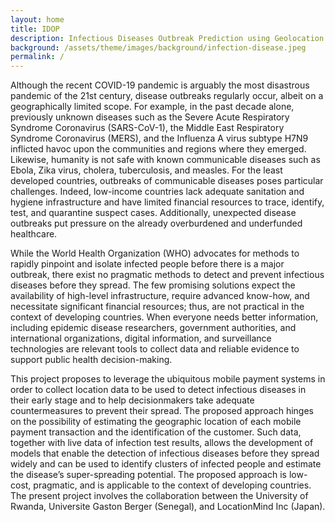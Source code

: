 ```yaml
---
layout: home
title: IDOP
description: Infectious Diseases Outbreak Prediction using Geolocation Data with Machine Learning
background: /assets/theme/images/background/infection-disease.jpeg
permalink: /
---
```

Although the recent COVID-19 pandemic is arguably the most disastrous pandemic of the 21st
century, disease outbreaks regularly occur, albeit on a geographically limited scope. For
example, in the past decade alone, previously unknown diseases such as the Severe Acute
Respiratory Syndrome Coronavirus (SARS-CoV-1), the Middle East Respiratory Syndrome
Coronavirus (MERS), and the Influenza A virus subtype H7N9 inflicted havoc upon the
communities and regions where they emerged. Likewise, humanity is not safe with known
communicable diseases such as Ebola, Zika virus, cholera, tuberculosis, and measles.
For the least developed countries, outbreaks of communicable diseases poses particular
challenges. Indeed, low-income countries lack adequate sanitation and hygiene infrastructure
and have limited financial resources to trace, identify, test, and quarantine suspect cases.
Additionally, unexpected disease outbreaks put pressure on the already overburdened and
underfunded healthcare.

While the World Health Organization (WHO) advocates for methods to rapidly pinpoint
and isolate infected people before there is a major outbreak, there exist no pragmatic methods
to detect and prevent infectious diseases before they spread. The few promising solutions
expect the availability of high-level infrastructure, require advanced know-how, and
necessitate significant financial resources; thus, are not practical in the context of developing
countries. When everyone needs better information, including epidemic disease researchers,
government authorities, and international organizations, digital information, and surveillance
technologies are relevant tools to collect data and reliable evidence to support public health
decision-making.

This project proposes to leverage the ubiquitous mobile payment systems in order to collect
location data to be used to detect infectious diseases in their early stage and to help decisionmakers take adequate countermeasures to prevent their spread. The proposed approach hinges on the possibility of estimating the geographic location of each mobile payment transaction and the identification of the customer. Such data, together with live data of infection test results, allows the development of models that enable the detection of infectious diseases before they spread widely and can be used to identify clusters of infected people and estimate the disease’s super-spreading potential. The proposed approach is low-cost, pragmatic, and is applicable to the context of developing countries. The present project involves the collaboration between the University of Rwanda, Universite Gaston Berger (Senegal), and LocationMind Inc (Japan).
